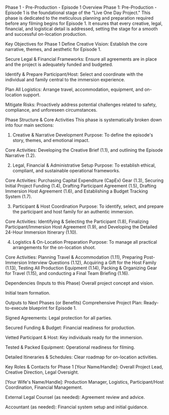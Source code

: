 Phase 1 - Pre-Production - Episode 1
Overview
Phase 1: Pre-Production - Episode 1 is the foundational stage of the "Live One Day Project." This phase is dedicated to the meticulous planning and preparation required before any filming begins for Episode 1. It ensures that every creative, legal, financial, and logistical detail is addressed, setting the stage for a smooth and successful on-location production.

Key Objectives for Phase 1
Define Creative Vision: Establish the core narrative, themes, and aesthetic for Episode 1.

Secure Legal & Financial Frameworks: Ensure all agreements are in place and the project is adequately funded and budgeted.

Identify & Prepare Participant/Host: Select and coordinate with the individual and family central to the immersion experience.

Plan All Logistics: Arrange travel, accommodation, equipment, and on-location support.

Mitigate Risks: Proactively address potential challenges related to safety, compliance, and unforeseen circumstances.

Phase Structure & Core Activities
This phase is systematically broken down into four main sections:

1. Creative & Narrative Development
Purpose: To define the episode's story, themes, and emotional impact.

Core Activities: Developing the Creative Brief (1.1), and outlining the Episode Narrative (1.2).

2. Legal, Financial & Administrative Setup
Purpose: To establish ethical, compliant, and sustainable operational frameworks.

Core Activities: Purchasing Capital Expenditure (CapEx) Gear (1.3), Securing Initial Project Funding (1.4), Drafting Participant Agreement (1.5), Drafting Immersion Host Agreement (1.6), and Establishing a Budget Tracking System (1.7).

3. Participant & Host Coordination
Purpose: To identify, select, and prepare the participant and host family for an authentic immersion.

Core Activities: Identifying & Selecting the Participant (1.8), Finalizing Participant/Immersion Host Agreement (1.9), and Developing the Detailed 24-Hour Immersion Itinerary (1.10).

4. Logistics & On-Location Preparation
Purpose: To manage all practical arrangements for the on-location shoot.

Core Activities: Planning Travel & Accommodation (1.11), Preparing Post-Immersion Interview Questions (1.12), Acquiring a Gift for the Host Family (1.13), Testing All Production Equipment (1.14), Packing & Organizing Gear for Travel (1.15), and conducting a Final Team Briefing (1.16).

Dependencies (Inputs to this Phase)
Overall project concept and vision.

Initial team formation.

Outputs to Next Phases (or Benefits)
Comprehensive Project Plan: Ready-to-execute blueprint for Episode 1.

Signed Agreements: Legal protection for all parties.

Secured Funding & Budget: Financial readiness for production.

Vetted Participant & Host: Key individuals ready for the immersion.

Tested & Packed Equipment: Operational readiness for filming.

Detailed Itineraries & Schedules: Clear roadmap for on-location activities.

Key Roles & Contacts for Phase 1
[Your Name/Handle]: Overall Project Lead, Creative Direction, Legal Oversight.

[Your Wife's Name/Handle]: Production Manager, Logistics, Participant/Host Coordination, Financial Management.

External Legal Counsel (as needed): Agreement review and advice.

Accountant (as needed): Financial system setup and initial guidance.
